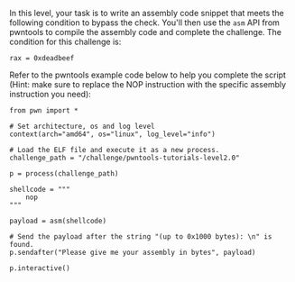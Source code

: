 In this level, your task is to write an assembly code snippet that meets the following condition to bypass the check. You'll then use the `asm` API from pwntools to compile the assembly code and complete the challenge. The condition for this challenge is:

```
rax = 0xdeadbeef
```

Refer to the pwntools example code below to help you complete the script (Hint: make sure to replace the NOP instruction with the specific assembly instruction you need):

```
from pwn import *

# Set architecture, os and log level
context(arch="amd64", os="linux", log_level="info")

# Load the ELF file and execute it as a new process.
challenge_path = "/challenge/pwntools-tutorials-level2.0"

p = process(challenge_path)

shellcode = """
    nop
"""

payload = asm(shellcode)

# Send the payload after the string "(up to 0x1000 bytes): \n" is found.
p.sendafter("Please give me your assembly in bytes", payload)

p.interactive()
```